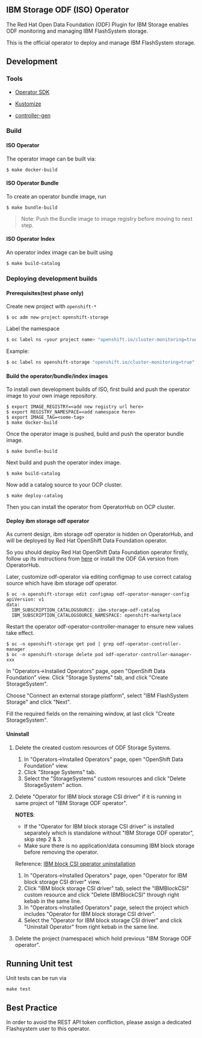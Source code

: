 ## IBM Storage ODF (ISO) Operator

The Red Hat Open Data Foundation (ODF) Plugin for IBM Storage enables ODF monitoring
and managing IBM FlashSystem storage.

This is the official operator to deploy and manage IBM FlashSystem storage.

## Development

### Tools

- [Operator SDK](https://github.com/operator-framework/operator-sdk)

- [Kustomize](https://github.com/kubernetes-sigs/kustomize)

- [controller-gen](https://github.com/kubernetes-sigs/controller-tools)

### Build

#### ISO Operator

The operator image can be built via:

```
$ make docker-build
```

#### ISO Operator Bundle

To create an operator bundle image, run

```
$ make bundle-build
```

> Note: Push the Bundle image to image registry before moving to next step.

#### ISO Operator Index

An operator index image can be built using

```
$ make build-catalog
```

### Deploying development builds

#### Prerequisites(test phase only)

Create new project with `openshift-*`

```
$ oc adm new-project openshift-storage
```

Label the namespace

```bash
$ oc label ns <your project name> "openshift.io/cluster-monitoring=true"
```

Example:

```bash
$ oc label ns openshift-storage "openshift.io/cluster-monitoring=true"
```

#### Build the operator/bundle/index images

To install own development builds of ISO, first build and push the operator image to your own image repository.

```
$ export IMAGE_REGISTRY=<add new registry url here>
$ export REGISTRY_NAMESPACE=<add namespace here>
$ export IMAGE_TAG=<some-tag>
$ make docker-build
```

Once the operator image is pushed, build and push the operator bundle image.

```
$ make bundle-build
```

Next build and push the operator index image.

```
$ make build-catalog
```

Now add a catalog source to your OCP cluster.

```
$ make deploy-catalog
```

Then you can install the operator from OperatorHub on OCP cluster.

#### Deploy ibm storage odf operator

As current design, ibm storage odf operator is hidden on OperatorHub, and will be deployed by Red Hat OpenShift Data Foundation operator.

So you should deploy Red Hat OpenShift Data Foundation operator firstly, follow up its instructions from [here](https://github.com/red-hat-storage/odf-operator) or install the ODF GA version from OperatorHub.

Later, customize odf-operator via editing configmap to use correct catalog source which have ibm storage odf operator.

```
$ oc -n openshift-storage edit configmap odf-operator-manager-config
apiVersion: v1
data:
  IBM_SUBSCRIPTION_CATALOGSOURCE: ibm-storage-odf-catalog
  IBM_SUBSCRIPTION_CATALOGSOURCE_NAMESPACE: openshift-marketplace
```

Restart the operator odf-operator-controller-manager to ensure new values take effect.

```
$ oc -n openshift-storage get pod | grep odf-operator-controller-manager
$ oc -n openshift-storage delete pod odf-operator-controller-manager-xxx
```

In "Operators->Installed Operators" page, open "OpenShift Data Foundation" view.
Click "Storage Systems" tab, and click "Create StorageSystem".

Choose "Connect an external storage platform", select "IBM FlashSystem Storage" and click "Next".

Fill the required fields on the remaining window, at last click "Create StorageSystem".

#### Uninstall

1. Delete the created custom resources of ODF Storage Systems.

   1. In "Operators->Installed Operators" page, open "OpenShift Data Foundation" view.
   2. Click "Storage Systems" tab.
   3. Select the "StorageSystems" custom resources and click "Delete StorageSystem" action.

2. Delete "Operator for IBM block storage CSI driver" if it is running in same project of "IBM Storage ODF operator".

   **NOTES**:
   - If the "Operator for IBM block storage CSI driver" is installed separately which is standalone without "IBM Storage ODF operator", skip step 2 & 3.
   - Make sure there is no application/data consuming IBM block storage before removing the operator.

   Reference: [IBM block CSI operator uninstallation](https://github.com/IBM/ibm-block-csi-operator#uninstalling)

   1. In "Operators->Installed Operators" page, open "Operator for IBM block storage CSI driver" view.
   2. Click "IBM block storage CSI driver" tab, select the "IBMBlockCSI" custom resource and click "Delete IBMBlockCSI" through right kebab in the same line.
   3. In "Operators->Installed Operators" page, select the project which includes "Operator for IBM block storage CSI driver".
   4. Select the "Operator for IBM block storage CSI driver" and click "Uninstall Operator" from right kebab in the same line.

3. Delete the project (namespace) which hold previous "IBM Storage ODF operator".

## Running Unit test

Unit tests can be run via

```
make test
```

## Best Practice

In order to avoid the REST API token confliction, please assign a dedicated Flashsystem user to this operator.
